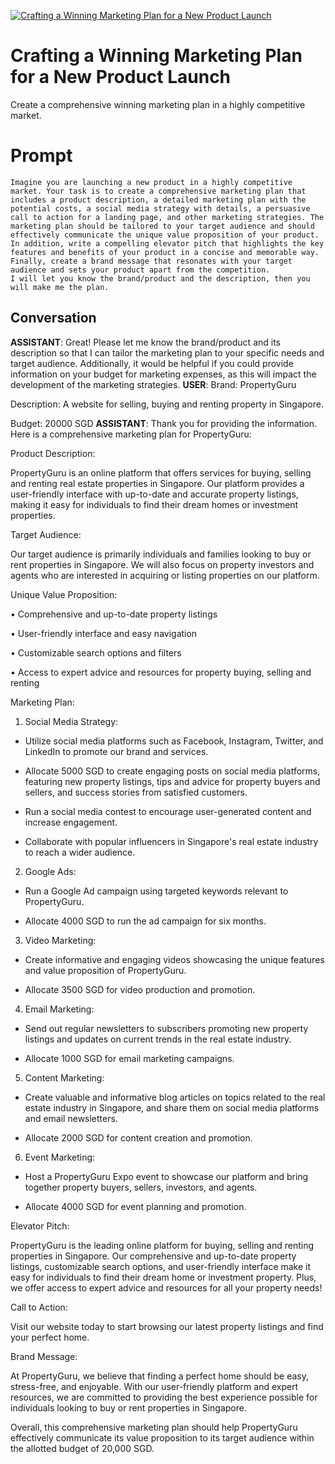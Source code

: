 
[![Crafting a Winning Marketing Plan for a New Product Launch](https://flow-prompt-covers.s3.us-west-1.amazonaws.com/icon/futuristic/futu_7.png)]()
# Crafting a Winning Marketing Plan for a New Product Launch 
Create a comprehensive winning marketing plan in a highly competitive market.

# Prompt

```
Imagine you are launching a new product in a highly competitive market. Your task is to create a comprehensive marketing plan that includes a product description, a detailed marketing plan with the potential costs, a social media strategy with details, a persuasive call to action for a landing page, and other marketing strategies. The marketing plan should be tailored to your target audience and should effectively communicate the unique value proposition of your product. In addition, write a compelling elevator pitch that highlights the key features and benefits of your product in a concise and memorable way. Finally, create a brand message that resonates with your target audience and sets your product apart from the competition.
I will let you know the brand/product and the description, then you will make me the plan.
```

## Conversation

**ASSISTANT**: Great! Please let me know the brand/product and its description so that I can tailor the marketing plan to your specific needs and target audience. Additionally, it would be helpful if you could provide information on your budget for marketing expenses, as this will impact the development of the marketing strategies.
**USER**: Brand: PropertyGuru

Description: A website for selling, buying and renting property in Singapore.

Budget: 20000 SGD
**ASSISTANT**: Thank you for providing the information. Here is a comprehensive marketing plan for PropertyGuru:



Product Description:

PropertyGuru is an online platform that offers services for buying, selling and renting real estate properties in Singapore. Our platform provides a user-friendly interface with up-to-date and accurate property listings, making it easy for individuals to find their dream homes or investment properties.



Target Audience:

Our target audience is primarily individuals and families looking to buy or rent properties in Singapore. We will also focus on property investors and agents who are interested in acquiring or listing properties on our platform.



Unique Value Proposition:

• Comprehensive and up-to-date property listings

• User-friendly interface and easy navigation

• Customizable search options and filters

• Access to expert advice and resources for property buying, selling and renting



Marketing Plan:



1. Social Media Strategy: 

- Utilize social media platforms such as Facebook, Instagram, Twitter, and LinkedIn to promote our brand and services. 

- Allocate 5000 SGD to create engaging posts on social media platforms, featuring new property listings, tips and advice for property buyers and sellers, and success stories from satisfied customers.

- Run a social media contest to encourage user-generated content and increase engagement.

- Collaborate with popular influencers in Singapore's real estate industry to reach a wider audience.



2. Google Ads:

- Run a Google Ad campaign using targeted keywords relevant to PropertyGuru.

- Allocate 4000 SGD to run the ad campaign for six months.



3. Video Marketing:

- Create informative and engaging videos showcasing the unique features and value proposition of PropertyGuru.

- Allocate 3500 SGD for video production and promotion.



4. Email Marketing:

- Send out regular newsletters to subscribers promoting new property listings and updates on current trends in the real estate industry.

- Allocate 1000 SGD for email marketing campaigns.



5. Content Marketing:

- Create valuable and informative blog articles on topics related to the real estate industry in Singapore, and share them on social media platforms and email newsletters.

- Allocate 2000 SGD for content creation and promotion.



6. Event Marketing:

- Host a PropertyGuru Expo event to showcase our platform and bring together property buyers, sellers, investors, and agents.

- Allocate 4000 SGD for event planning and promotion.



Elevator Pitch: 

PropertyGuru is the leading online platform for buying, selling and renting properties in Singapore. Our comprehensive and up-to-date property listings, customizable search options, and user-friendly interface make it easy for individuals to find their dream home or investment property. Plus, we offer access to expert advice and resources for all your property needs!



Call to Action:

Visit our website today to start browsing our latest property listings and find your perfect home.



Brand Message:

At PropertyGuru, we believe that finding a perfect home should be easy, stress-free, and enjoyable. With our user-friendly platform and expert resources, we are committed to providing the best experience possible for individuals looking to buy or rent properties in Singapore. 



Overall, this comprehensive marketing plan should help PropertyGuru effectively communicate its value proposition to its target audience within the allotted budget of 20,000 SGD.


